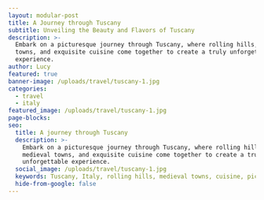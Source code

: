 ```yaml
---
layout: modular-post
title: A Journey through Tuscany
subtitle: Unveiling the Beauty and Flavors of Tuscany
description: >-
  Embark on a picturesque journey through Tuscany, where rolling hills, medieval
  towns, and exquisite cuisine come together to create a truly unforgettable
  experience.
author: Lucy
featured: true
banner-image: /uploads/travel/tuscany-1.jpg
categories:
  - travel
  - italy
featured_image: /uploads/travel/tuscany-1.jpg
page-blocks:
seo:
  title: A journey through Tuscany
  description: >-
    Embark on a picturesque journey through Tuscany, where rolling hills,
    medieval towns, and exquisite cuisine come together to create a truly
    unforgettable experience.
  social_image: /uploads/travel/tuscany-1.jpg
  keywords: Tuscany, Italy, rolling hills, medieval towns, cuisine, picturesque journey
  hide-from-google: false
---
```

